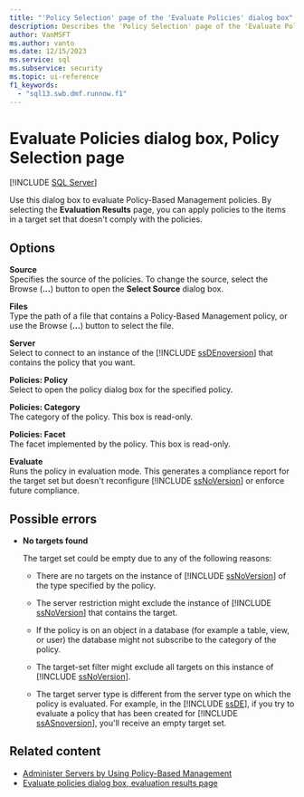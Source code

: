```yaml
---
title: "'Policy Selection' page of the 'Evaluate Policies' dialog box"
description: Describes the 'Policy Selection' page of the 'Evaluate Policies' dialog box for Policy-Based Management in SQL Server Management Studio (SSMS).
author: VanMSFT
ms.author: vanto
ms.date: 12/15/2023
ms.service: sql
ms.subservice: security
ms.topic: ui-reference
f1_keywords:
  - "sql13.swb.dmf.runnow.f1"
---
```

# Evaluate Policies dialog box, Policy Selection page

[!INCLUDE [SQL Server](../../includes/applies-to-version/sqlserver.md)]

Use this dialog box to evaluate Policy-Based Management policies. By selecting the **Evaluation Results** page, you can apply policies to the items in a target set that doesn't comply with the policies.

## Options

**Source**  
Specifies the source of the policies. To change the source, select the Browse (**...**) button to open the **Select Source** dialog box.

**Files**  
Type the path of a file that contains a Policy-Based Management policy, or use the Browse (**...**) button to select the file.

**Server**  
Select to connect to an instance of the [!INCLUDE [ssDEnoversion](../../includes/ssdenoversion-md.md)] that contains the policy that you want.

**Policies: Policy**  
Select to open the policy dialog box for the specified policy.

**Policies: Category**  
The category of the policy. This box is read-only.

**Policies: Facet**  
The facet implemented by the policy. This box is read-only.

**Evaluate**  
Runs the policy in evaluation mode. This generates a compliance report for the target set but doesn't reconfigure [!INCLUDE [ssNoVersion](../../includes/ssnoversion-md.md)] or enforce future compliance.

## Possible errors

- **No targets found**

     The target set could be empty due to any of the following reasons:

    -   There are no targets on the instance of [!INCLUDE [ssNoVersion](../../includes/ssnoversion-md.md)] of the type specified by the policy.

    -   The server restriction might exclude the instance of [!INCLUDE [ssNoVersion](../../includes/ssnoversion-md.md)] that contains the target.

    -   If the policy is on an object in a database (for example a table, view, or user) the database might not subscribe to the category of the policy.

    -   The target-set filter might exclude all targets on this instance of [!INCLUDE [ssNoVersion](../../includes/ssnoversion-md.md)].

    -   The target server type is different from the server type on which the policy is evaluated. For example, in the [!INCLUDE [ssDE](../../includes/ssde-md.md)], if you try to evaluate a policy that has been created for [!INCLUDE [ssASnoversion](../../includes/ssasnoversion-md.md)], you'll receive an empty target set.

## Related content

- [Administer Servers by Using Policy-Based Management](administer-servers-by-using-policy-based-management.md)
- [Evaluate policies dialog box, evaluation results page](evaluate-policies-dialog-box-evaluation-results-page.md)
